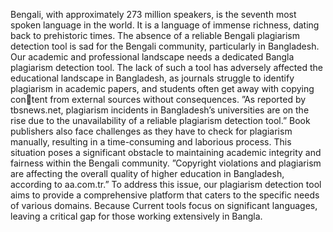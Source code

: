 Bengali, with approximately 273 million speakers, is the seventh most spoken language in the world.
It is a language of immense richness, dating back to prehistoric times. The absence of a reliable
Bengali plagiarism detection tool is sad for the Bengali community, particularly in Bangladesh.
Our academic and professional landscape needs a dedicated Bangla plagiarism detection tool. The
lack of such a tool has adversely affected the educational landscape in Bangladesh, as journals
struggle to identify plagiarism in academic papers, and students often get away with copying content from external sources without consequences. ”As reported by tbsnews.net, plagiarism incidents
in Bangladesh’s universities are on the rise due to the unavailability of a reliable plagiarism detection
tool.” Book publishers also face challenges as they have to check for plagiarism manually, resulting in
a time-consuming and laborious process. This situation poses a significant obstacle to maintaining
academic integrity and fairness within the Bengali community. ”Copyright violations and plagiarism
are affecting the overall quality of higher education in Bangladesh, according to aa.com.tr.”
To address this issue, our plagiarism detection tool aims to provide a comprehensive platform
that caters to the specific needs of various domains. Because Current tools focus on significant
languages, leaving a critical gap for those working extensively in Bangla.
